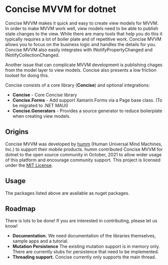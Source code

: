 # Concise MVVM for dotnet

Concise MVVM makes it quick and easy to create view models for MVVM. In order to make MVVM work well, view models need to be able to publish state changes to 
the view. While there are many tools that help you do this it typically requires a lot of boiler plate and of repetitive work. Concise MVVM allows you to focus on the business 
logic and handles the details for you. Concise MVVM also easily integrates with INotifyPropertyChanged and INotifyCollectionChanged.

Another issue that can complicate MVVM development is publishing chages from the model layer to view models. Concise also presents a low friction toolset for doing this. 

Concise consists of a core library (**Concise**) and optional integrations:

 - **Concise** - Core Concise library
 - **Concise.Forms** - Add support Xamarin.Forms via a Page base class. (To be migrated to .NET MAUI) 
 - **Concise.Generators** - Provides a source generator to reduce boilerplate when creating view models.
 
 ## Origins
 
 Concise MVVM was developed by [humm](https://www.thinkhumm.com) (Human Universal Mind Machines, Inc.) to support their mobile products. humm contributed Concise MVVM for dotnet
to the open source community in October, 2021 to allow wider usage of this platform and encourage community support.
This project is licensed under the [MIT License](LICENSE.txt).

## Usage

The packages listed above are available as nuget packages.

## Roadmap

There is lots to be done! If you are interested in contributing, please let us know!

- **Documentation.** We need documentation of the libraries themselves, sample apps and a tutorial.
- **Mutation Persistence** The existing mutation support is in memory only. There are currently stubs for persistence that need to be implemented. 
- **Threading support.** Concise currently only supports the main thread.
